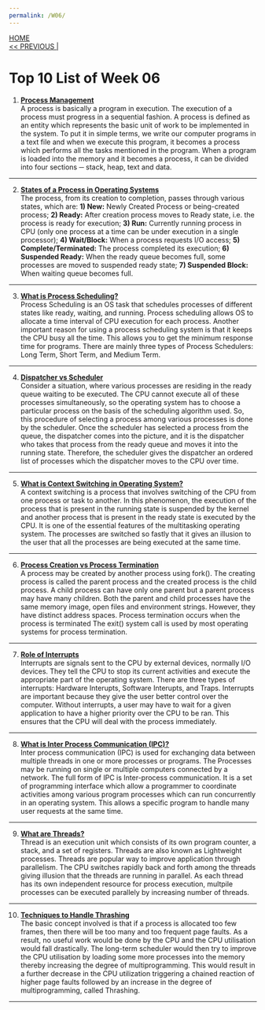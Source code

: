 ```yaml
---
permalink: /W06/
---
```

[HOME](../)<br>
[<< PREVIOUS |](../W05/)<br>

# Top 10 List of Week 06

1. **[Process Management](https://www.tutorialspoint.com/operating_system/os_processes.htm)** <br>
A process is basically a program in execution. The execution of a process must progress in a sequential fashion. A process is defined as an entity which represents the basic unit of work to be implemented in the system. To put it in simple terms, we write our computer programs in a text file and when we execute this program, it becomes a process which performs all the tasks mentioned in the program. When a program is loaded into the memory and it becomes a process, it can be divided into four sections ─ stack, heap, text and data. <br>
* * *

2. **[States of a Process in Operating Systems](https://www.javatpoint.com/os-process-states)** <br>
The process, from its creation to completion, passes through various states, which are: **1) New:** Newly Created Process or being-created process; **2) Ready:** After creation process moves to Ready state, i.e. the process is ready for execution; **3) Run:** Currently running process in CPU (only one process at a time can be under execution in a single processor); **4) Wait/Block:** When a process requests I/O access; **5) Complete/Terminated:** The process completed its execution; **6) Suspended Ready:** When the ready queue becomes full, some processes are moved to suspended ready state; **7) Suspended Block:** When waiting queue becomes full.<br>
* * *

3. **[What is Process Scheduling?](https://www.guru99.com/process-scheduling.html)** <br>
Process Scheduling is an OS task that schedules processes of different states like ready, waiting, and running. Process scheduling allows OS to allocate a time interval of CPU execution for each process. Another important reason for using a process scheduling system is that it keeps the CPU busy all the time. This allows you to get the minimum response time for programs. There are mainly three types of Process Schedulers: Long Term, Short Term, and Medium Term. <br>
* * *

4. **[Dispatcher vs Scheduler](https://www.geeksforgeeks.org/difference-between-dispatcher-and-scheduler/)** <br>
Consider a situation, where various processes are residing in the ready queue waiting to be executed. The CPU cannot execute all of these processes simultaneously, so the operating system has to choose a particular process on the basis of the scheduling algorithm used. So, this procedure of selecting a process among various processes is done by the scheduler. Once the scheduler has selected a process from the queue, the dispatcher comes into the picture, and it is the dispatcher who takes that process from the ready queue and moves it into the running state. Therefore, the scheduler gives the dispatcher an ordered list of processes which the dispatcher moves to the CPU over time. <br>
* * *

5. **[What is Context Switching in Operating System?](https://afteracademy.com/blog/what-is-context-switching-in-operating-system)** <br>
A context switching is a process that involves switching of the CPU from one process or task to another. In this phenomenon, the execution of the process that is present in the running state is suspended by the kernel and another process that is present in the ready state is executed by the CPU. It is one of the essential features of the multitasking operating system. The processes are switched so fastly that it gives an illusion to the user that all the processes are being executed at the same time. <br>
* * *

6. **[Process Creation vs Process Termination](https://www.tutorialspoint.com/process-creation-vs-process-termination-in-operating-system)** <br>
A process may be created by another process using fork(). The creating process is called the parent process and the created process is the child process. A child process can have only one parent but a parent process may have many children. Both the parent and child processes have the same memory image, open files and environment strings. However, they have distinct address spaces. Process termination occurs when the process is terminated The exit() system call is used by most operating systems for process termination. <br>
* * *

7. **[Role of Interrupts](https://www.tutorialspoint.com/What-is-caching)** <br>
Interrupts are signals sent to the CPU by external devices, normally I/O devices. They tell the CPU to stop its current activities and execute the appropriate part of the operating system. There are three types of interrupts: Hardware Interupts, Software Interupts, and Traps. Interrupts are important because they give the user better control over the computer. Without interrupts, a user may have to wait for a given application to have a higher priority over the CPU to be ran. This ensures that the CPU will deal with the process immediately. <br>
* * *

8. **[What is Inter Process Communication (IPC)?](https://www.guru99.com/inter-process-communication-ipc.html)** <br>
Inter process communication (IPC) is used for exchanging data between multiple threads in one or more processes or programs. The Processes may be running on single or multiple computers connected by a network. The full form of IPC is Inter-process communication. It is a set of programming interface which allow a programmer to coordinate activities among various program processes which can run concurrently in an operating system. This allows a specific program to handle many user requests at the same time. <br>
* * *

9. **[What are Threads?](https://www.studytonight.com/operating-system/multithreading)** <br>
Thread is an execution unit which consists of its own program counter, a stack, and a set of registers. Threads are also known as Lightweight processes. Threads are popular way to improve application through parallelism. The CPU switches rapidly back and forth among the threads giving illusion that the threads are running in parallel. As each thread has its own independent resource for process execution, multpile processes can be executed parallely by increasing number of threads. <br>
* * *

10. **[Techniques to Handle Thrashing](https://www.geeksforgeeks.org/techniques-to-handle-thrashing/)** <br>
The basic concept involved is that if a process is allocated too few frames, then there will be too many and too frequent page faults. As a result, no useful work would be done by the CPU and the CPU utilisation would fall drastically. The long-term scheduler would then try to improve the CPU utilisation by loading some more processes into the memory thereby increasing the degree of multiprogramming. This would result in a further decrease in the CPU utilization triggering a chained reaction of higher page faults followed by an increase in the degree of multiprogramming, called Thrashing. <br>
* * *
